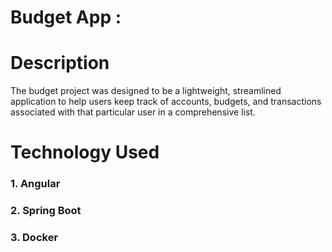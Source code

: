 # Budget App :
 
# Description
The budget project was designed to be a lightweight, streamlined application to help users keep track of accounts, budgets, and
transactions associated with that particular user in a comprehensive list. 

# Technology Used
### 1. Angular
### 2. Spring Boot
### 3. Docker 

